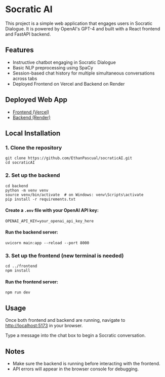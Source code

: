<h1>Socratic AI</h1>

<p>This project is a simple web application that engages users in Socratic Dialogue. It is powered by OpenAI's GPT-4 and built with a React frontend and FastAPI backend.</p>

<h2>Features</h2>
<ul>
  <li>Instructive chatbot engaging in Socratic Dialogue</li>
  <li>Basic NLP preprocessing using SpaCy</li>
  <li>Session-based chat history for multiple simultaneous conversations across tabs</li>
  <li>Deployed Frontend on Vercel and Backend on Render</li>
</ul>

<h2>Deployed Web App</h2>
<ul>
  <li><a href="https://socratic-ai-self.vercel.app/" target="_blank">Frontend (Vercel)</a></li>
  <li><a href="https://socraticai.onrender.com" target="_blank">Backend (Render)</a></li>
</ul>

<h2>Local Installation</h2>

<h3>1. Clone the repository</h3>
<pre><code>git clone https://github.com/EthanPascual/socraticAI.git
cd socraticAI
</code></pre>

<h3>2. Set up the backend</h3>
<pre><code>cd backend
python -m venv venv
source venv/bin/activate  # on Windows: venv\Scripts\activate
pip install -r requirements.txt
</code></pre>

<h4>Create a <code>.env</code> file with your OpenAI API key:</h4>
<pre><code>OPENAI_API_KEY=your_openai_api_key_here
</code></pre>

<h4>Run the backend server:</h4>
<pre><code>uvicorn main:app --reload --port 8000</code></pre>

<h3>3. Set up the frontend (new terminal is needed)</h3>
<pre><code>cd ../frontend
npm install
</code></pre>

<h4>Run the frontend server:</h4>
<pre><code>npm run dev</code></pre>

<h2>Usage</h2>
<p>Once both frontend and backend are running, navigate to <a href="http://localhost:5173" target="_blank">http://localhost:5173</a> in your browser.</p>
<p>Type a message into the chat box to begin a Socratic conversation.</p>

<h2>Notes</h2>
<ul>
  <li>Make sure the backend is running before interacting with the frontend.</li>
  <li>API errors will appear in the browser console for debugging.</li>
</ul>
